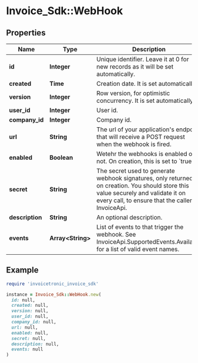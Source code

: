 # Invoice_Sdk::WebHook

## Properties

| Name | Type | Description | Notes |
| ---- | ---- | ----------- | ----- |
| **id** | **Integer** | Unique identifier. Leave it at 0 for new records as it will be set automatically. | [optional] |
| **created** | **Time** | Creation date. It is set automatically. | [optional] |
| **version** | **Integer** | Row version, for optimistic concurrency. It is set automatically. | [optional] |
| **user_id** | **Integer** | User id. | [optional] |
| **company_id** | **Integer** | Company id. | [optional] |
| **url** | **String** | The url of your application&#39;s endpoint that will receive a POST request when the webhook is fired. | [optional] |
| **enabled** | **Boolean** | Wetehr the webhooks is enabled or not. On creation, this is set to &#x60;true&#x60;. | [optional] |
| **secret** | **String** | The secret used to generate webhook signatures, only returned on creation. You should store this value securely and validate it on every call, to ensure that the caller is InvoiceApi. | [optional] |
| **description** | **String** | An optional description. | [optional] |
| **events** | **Array&lt;String&gt;** | List of events to that trigger the webhook.  See InvoiceApi.SupportedEvents.Available for a list of valid event names. | [optional] |

## Example

```ruby
require 'invoicetronic_invoice_sdk'

instance = Invoice_Sdk::WebHook.new(
  id: null,
  created: null,
  version: null,
  user_id: null,
  company_id: null,
  url: null,
  enabled: null,
  secret: null,
  description: null,
  events: null
)
```

